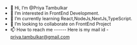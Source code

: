 - 👋 Hi, I’m @Priya Tambulkar
- 👀 I’m interested in FrontEnd Development. 
- 🌱 I’m currently learning React,NodeJs,NextJs,TypeScript.
- 💞️ I’m looking to collaborate on FrontEnd Project
- 📫 How to reach me ------ Here is my mail id - priya.tambulkar@gmail.com

<!---
Ausha11/Ausha11 is a ✨ special ✨ repository because its `README.md` (this file) appears on your GitHub profile.
You can click the Preview link to take a look at your changes.
--->
